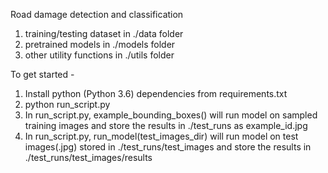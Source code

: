 Road damage detection and classification 

1. training/testing dataset in ./data folder
2. pretrained models in ./models folder
3. other utility functions in ./utils folder

To get started - 

1. Install python (Python 3.6) dependencies from requirements.txt
2. python run_script.py
3. In run_script.py, example_bounding_boxes() will run model on sampled training images and store the results in ./test_runs as example_id.jpg
4. In run_script.py, run_model(test_images_dir) will run model on test images(.jpg) stored in ./test_runs/test_images and store the results in ./test_runs/test_images/results






